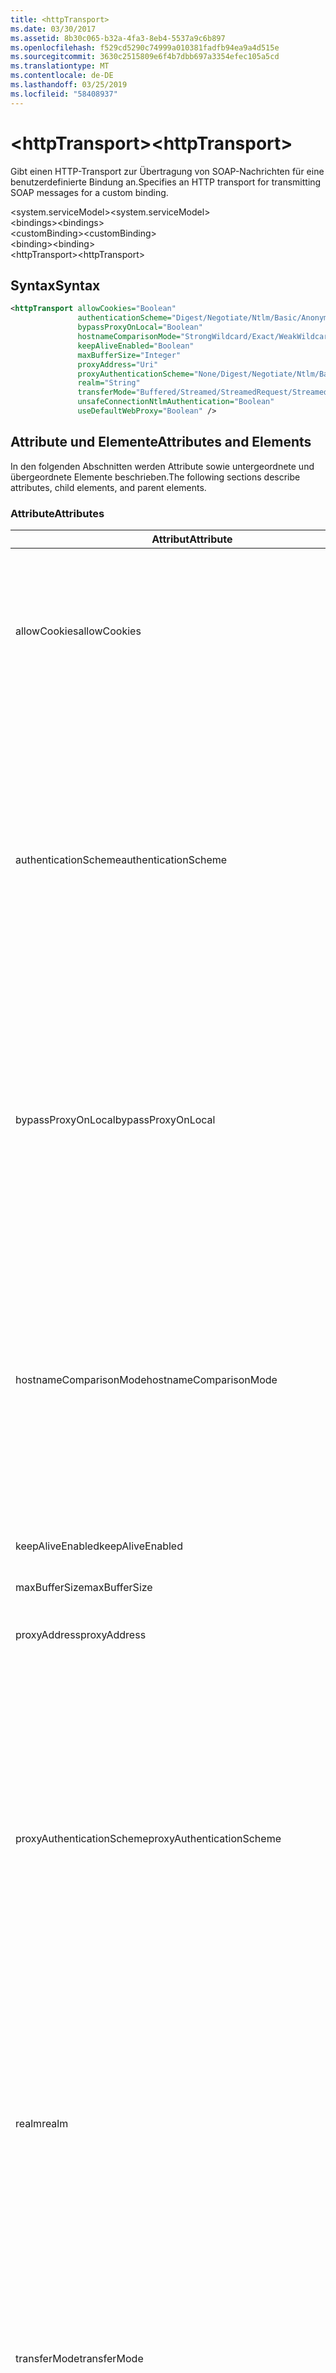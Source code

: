 ```yaml
---
title: <httpTransport>
ms.date: 03/30/2017
ms.assetid: 8b30c065-b32a-4fa3-8eb4-5537a9c6b897
ms.openlocfilehash: f529cd5290c74999a010381fadfb94ea9a4d515e
ms.sourcegitcommit: 3630c2515809e6f4b7dbb697a3354efec105a5cd
ms.translationtype: MT
ms.contentlocale: de-DE
ms.lasthandoff: 03/25/2019
ms.locfileid: "58408937"
---
```

# <a name="httptransport"></a><span data-ttu-id="01aa9-101">\<httpTransport></span><span class="sxs-lookup"><span data-stu-id="01aa9-101">\<httpTransport></span></span>
<span data-ttu-id="01aa9-102">Gibt einen HTTP-Transport zur Übertragung von SOAP-Nachrichten für eine benutzerdefinierte Bindung an.</span><span class="sxs-lookup"><span data-stu-id="01aa9-102">Specifies an HTTP transport for transmitting SOAP messages for a custom binding.</span></span>  
  
 <span data-ttu-id="01aa9-103">\<system.serviceModel></span><span class="sxs-lookup"><span data-stu-id="01aa9-103">\<system.serviceModel></span></span>  
<span data-ttu-id="01aa9-104">\<bindings></span><span class="sxs-lookup"><span data-stu-id="01aa9-104">\<bindings></span></span>  
<span data-ttu-id="01aa9-105">\<customBinding></span><span class="sxs-lookup"><span data-stu-id="01aa9-105">\<customBinding></span></span>  
<span data-ttu-id="01aa9-106">\<binding></span><span class="sxs-lookup"><span data-stu-id="01aa9-106">\<binding></span></span>  
<span data-ttu-id="01aa9-107">\<httpTransport></span><span class="sxs-lookup"><span data-stu-id="01aa9-107">\<httpTransport></span></span>  
  
## <a name="syntax"></a><span data-ttu-id="01aa9-108">Syntax</span><span class="sxs-lookup"><span data-stu-id="01aa9-108">Syntax</span></span>  
  
```xml  
<httpTransport allowCookies="Boolean"
               authenticationScheme="Digest/Negotiate/Ntlm/Basic/Anonymous"
               bypassProxyOnLocal="Boolean"
               hostnameComparisonMode="StrongWildcard/Exact/WeakWildcard"
               keepAliveEnabled="Boolean"
               maxBufferSize="Integer"
               proxyAddress="Uri"
               proxyAuthenticationScheme="None/Digest/Negotiate/Ntlm/Basic/Anonymous"
               realm="String"
               transferMode="Buffered/Streamed/StreamedRequest/StreamedResponse"
               unsafeConnectionNtlmAuthentication="Boolean"
               useDefaultWebProxy="Boolean" />
```  
  
## <a name="attributes-and-elements"></a><span data-ttu-id="01aa9-109">Attribute und Elemente</span><span class="sxs-lookup"><span data-stu-id="01aa9-109">Attributes and Elements</span></span>  
 <span data-ttu-id="01aa9-110">In den folgenden Abschnitten werden Attribute sowie untergeordnete und übergeordnete Elemente beschrieben.</span><span class="sxs-lookup"><span data-stu-id="01aa9-110">The following sections describe attributes, child elements, and parent elements.</span></span>  
  
### <a name="attributes"></a><span data-ttu-id="01aa9-111">Attribute</span><span class="sxs-lookup"><span data-stu-id="01aa9-111">Attributes</span></span>  
  
|<span data-ttu-id="01aa9-112">Attribut</span><span class="sxs-lookup"><span data-stu-id="01aa9-112">Attribute</span></span>|<span data-ttu-id="01aa9-113">Beschreibung</span><span class="sxs-lookup"><span data-stu-id="01aa9-113">Description</span></span>|  
|---------------|-----------------|  
|<span data-ttu-id="01aa9-114">allowCookies</span><span class="sxs-lookup"><span data-stu-id="01aa9-114">allowCookies</span></span>|<span data-ttu-id="01aa9-115">Ein boolescher Wert, der angibt, ob der Client Cookies akzeptiert und bei zukünftigen Anforderungen propagiert.</span><span class="sxs-lookup"><span data-stu-id="01aa9-115">A Boolean value that specifies whether the client accepts cookies and propagates them on future requests.</span></span> <span data-ttu-id="01aa9-116">Die Standardeinstellung ist `false`.</span><span class="sxs-lookup"><span data-stu-id="01aa9-116">The default is `false`.</span></span><br /><br /> <span data-ttu-id="01aa9-117">Sie können dieses Attribut verwenden, wenn Sie mit ASMX-Webdiensten interagieren, die Cookies verwenden.</span><span class="sxs-lookup"><span data-stu-id="01aa9-117">You can use this attribute when you interact with ASMX Web services that use cookies.</span></span> <span data-ttu-id="01aa9-118">Auf diese Weise können Sie sicherstellen, dass die vom Server zurückgegebenen Cookies automatisch bei allen zukünftigen Clientanforderungen für diesen Dienst kopiert werden.</span><span class="sxs-lookup"><span data-stu-id="01aa9-118">In this way, you can be sure that the cookies returned from the server are automatically copied to all future client requests for that service.</span></span>|  
|<span data-ttu-id="01aa9-119">authenticationScheme</span><span class="sxs-lookup"><span data-stu-id="01aa9-119">authenticationScheme</span></span>|<span data-ttu-id="01aa9-120">Gibt das Protokoll an, mit dem Clientanforderungen authentifiziert werden, die von einem HTTP-Listener verarbeitet werden.</span><span class="sxs-lookup"><span data-stu-id="01aa9-120">Specifies the protocol used to authenticate client requests being processed by an HTTP listener.</span></span> <span data-ttu-id="01aa9-121">Folgende Werte sind gültig:</span><span class="sxs-lookup"><span data-stu-id="01aa9-121">Valid values include the following:</span></span><br /><br /> <span data-ttu-id="01aa9-122">-Digest: Gibt die Digestauthentifizierung an.</span><span class="sxs-lookup"><span data-stu-id="01aa9-122">-   Digest: Specifies digest authentication.</span></span><br /><span data-ttu-id="01aa9-123">– Negotiate: Mit dem Client das Authentifizierungsschema handelt.</span><span class="sxs-lookup"><span data-stu-id="01aa9-123">-   Negotiate: Negotiates with the client to determine the authentication scheme.</span></span> <span data-ttu-id="01aa9-124">Wenn sowohl Client als auch Server Kerberos unterstützen, wird dieses Schema verwendet. Andernfalls wird NTLM verwendet.</span><span class="sxs-lookup"><span data-stu-id="01aa9-124">If both client and server support Kerberos, it is used; otherwise, NTLM is used.</span></span><br /><span data-ttu-id="01aa9-125">-Ntlm: Gibt die NTLM-Authentifizierung an.</span><span class="sxs-lookup"><span data-stu-id="01aa9-125">-   Ntlm: Specifies NTLM authentication.</span></span><br /><span data-ttu-id="01aa9-126">-   Basic: Gibt die Standardauthentifizierung an.</span><span class="sxs-lookup"><span data-stu-id="01aa9-126">-   Basic: Specifies basic authentication.</span></span><br /><span data-ttu-id="01aa9-127">– Anonymous: Gibt die anonyme Authentifizierung an.</span><span class="sxs-lookup"><span data-stu-id="01aa9-127">-   Anonymous: Specifies anonymous authentication.</span></span><br /><br /> <span data-ttu-id="01aa9-128">Die Standardeinstellung ist Anonymous.</span><span class="sxs-lookup"><span data-stu-id="01aa9-128">The default is Anonymous.</span></span> <span data-ttu-id="01aa9-129">Dieses Attribut ist vom Typ <xref:System.Net.AuthenticationSchemes>.</span><span class="sxs-lookup"><span data-stu-id="01aa9-129">This attribute is of type <xref:System.Net.AuthenticationSchemes>.</span></span> <span data-ttu-id="01aa9-130">Dieses Attribut kann nur einmal festgelegt werden.</span><span class="sxs-lookup"><span data-stu-id="01aa9-130">This attribute can only be set once.</span></span>|  
|<span data-ttu-id="01aa9-131">bypassProxyOnLocal</span><span class="sxs-lookup"><span data-stu-id="01aa9-131">bypassProxyOnLocal</span></span>|<span data-ttu-id="01aa9-132">Ein boolescher Wert, der angibt, ob der Proxyserver bei lokalen Adressen umgangen werden soll.</span><span class="sxs-lookup"><span data-stu-id="01aa9-132">A Boolean value that indicates whether to bypass the proxy server for local addresses.</span></span> <span data-ttu-id="01aa9-133">Die Standardeinstellung ist `false`.</span><span class="sxs-lookup"><span data-stu-id="01aa9-133">The default is `false`.</span></span><br /><br /> <span data-ttu-id="01aa9-134">Eine lokale Adresse ist eine, die sich im lokalen LAN oder Intranet befindet.</span><span class="sxs-lookup"><span data-stu-id="01aa9-134">A local address is one that is on the local LAN or intranet.</span></span><br /><br /> <span data-ttu-id="01aa9-135">Windows Communication Foundation (WCF) ignoriert immer den Proxy, wenn die Dienstadresse mit beginnt `http://localhost`.</span><span class="sxs-lookup"><span data-stu-id="01aa9-135">Windows Communication Foundation (WCF) always ignores the proxy if the service address begins with `http://localhost`.</span></span><br /><br /> <span data-ttu-id="01aa9-136">Sie sollten den Hostnamen anstatt localhost verwenden, wenn die Clients bei der Kommunikation mit Diensten auf demselben Computer einen Proxy nutzen sollen.</span><span class="sxs-lookup"><span data-stu-id="01aa9-136">You should use the host name rather than localhost if you want clients to go through a proxy when talking to services on the same machine.</span></span>|  
|<span data-ttu-id="01aa9-137">hostnameComparisonMode</span><span class="sxs-lookup"><span data-stu-id="01aa9-137">hostnameComparisonMode</span></span>|<span data-ttu-id="01aa9-138">Gibt den HTTP-Hostnamen-Vergleichsmodus an, der verwendet wird, um URIs zu analysieren.</span><span class="sxs-lookup"><span data-stu-id="01aa9-138">Specifies the HTTP hostname comparison mode used to parse URIs.</span></span> <span data-ttu-id="01aa9-139">Folgende Werte sind gültig:</span><span class="sxs-lookup"><span data-stu-id="01aa9-139">Valid values are,</span></span><br /><br /> <span data-ttu-id="01aa9-140">-StrongWildcard: ("+") entspricht allen möglichen Hostnamen im Kontext der angegebenen Schemas, Anschlusses und relativen URI.</span><span class="sxs-lookup"><span data-stu-id="01aa9-140">-   StrongWildcard: ("+") matches all possible hostnames in the context of the specified scheme, port and relative URI.</span></span><br /><span data-ttu-id="01aa9-141">-Genauer: keine Platzhalter</span><span class="sxs-lookup"><span data-stu-id="01aa9-141">-   Exact: no wildcards</span></span><br /><span data-ttu-id="01aa9-142">-WeakWildcard: ("\*") entspricht allen möglichen Hostnamen im Kontext des angegebenen Schemas, Anschlusses und URIS, die nicht explizit zugeordnet wurde oder durch den StrongWildcard-Mechanismus.</span><span class="sxs-lookup"><span data-stu-id="01aa9-142">-   WeakWildcard: ("\*") matches all possible hostname in the context of the specified scheme, port and relative UIR that have not been matched explicitly or through the strong wildcard mechanism.</span></span><br /><br /> <span data-ttu-id="01aa9-143">Dieses Attribut ist vom Typ <xref:System.ServiceModel.HostNameComparisonMode>.</span><span class="sxs-lookup"><span data-stu-id="01aa9-143">This attribute is of type <xref:System.ServiceModel.HostNameComparisonMode>.</span></span> <span data-ttu-id="01aa9-144">Die Standardeinstellung ist <xref:System.ServiceModel.HostNameComparisonMode.StrongWildcard>.</span><span class="sxs-lookup"><span data-stu-id="01aa9-144">The default is <xref:System.ServiceModel.HostNameComparisonMode.StrongWildcard>.</span></span>|  
|<span data-ttu-id="01aa9-145">keepAliveEnabled</span><span class="sxs-lookup"><span data-stu-id="01aa9-145">keepAliveEnabled</span></span>|<span data-ttu-id="01aa9-146">Ein boolescher Wert, der angibt, ob eine permanente Verbindung mit der Internetressource hergestellt werden soll.</span><span class="sxs-lookup"><span data-stu-id="01aa9-146">A Boolean value that specifies whether to make a persistent connection to the internet resource.</span></span>|  
|<span data-ttu-id="01aa9-147">maxBufferSize</span><span class="sxs-lookup"><span data-stu-id="01aa9-147">maxBufferSize</span></span>|<span data-ttu-id="01aa9-148">Eine positive ganze Zahl, die die maximale Puffergröße angibt.</span><span class="sxs-lookup"><span data-stu-id="01aa9-148">A positive integer that specifies the maximum size of the buffer.</span></span> <span data-ttu-id="01aa9-149">Der Standardwert ist 524288.</span><span class="sxs-lookup"><span data-stu-id="01aa9-149">The default is 524288</span></span>|  
|<span data-ttu-id="01aa9-150">proxyAddress</span><span class="sxs-lookup"><span data-stu-id="01aa9-150">proxyAddress</span></span>|<span data-ttu-id="01aa9-151">Ein URI, der die Adresse des HTTP-Proxys angibt.</span><span class="sxs-lookup"><span data-stu-id="01aa9-151">A URI that specifies the address of the HTTP proxy.</span></span> <span data-ttu-id="01aa9-152">Wenn `useSystemWebProxy``true` ist, muss diese Einstellung `null` lauten.</span><span class="sxs-lookup"><span data-stu-id="01aa9-152">If `useSystemWebProxy` is `true`, this setting must be `null`.</span></span> <span data-ttu-id="01aa9-153">Die Standardeinstellung ist `null`.</span><span class="sxs-lookup"><span data-stu-id="01aa9-153">The default is `null`.</span></span>|  
|<span data-ttu-id="01aa9-154">proxyAuthenticationScheme</span><span class="sxs-lookup"><span data-stu-id="01aa9-154">proxyAuthenticationScheme</span></span>|<span data-ttu-id="01aa9-155">Gibt das Protokoll an, mit dem Clientanforderungen authentifiziert werden, die von einem HTTP-Proxy verarbeitet werden.</span><span class="sxs-lookup"><span data-stu-id="01aa9-155">Specifies the protocol used for authenticating client requests being processed by an HTTP proxy.</span></span> <span data-ttu-id="01aa9-156">Folgende Werte sind gültig:</span><span class="sxs-lookup"><span data-stu-id="01aa9-156">Valid values include the following:</span></span><br /><br /> <span data-ttu-id="01aa9-157">– None: Es wird keine Authentifizierung ausgeführt.</span><span class="sxs-lookup"><span data-stu-id="01aa9-157">-   None: No authentication is performed.</span></span><br /><span data-ttu-id="01aa9-158">-Digest: Gibt die Digestauthentifizierung an.</span><span class="sxs-lookup"><span data-stu-id="01aa9-158">-   Digest: Specifies digest authentication.</span></span><br /><span data-ttu-id="01aa9-159">– Negotiate: Mit dem Client das Authentifizierungsschema handelt.</span><span class="sxs-lookup"><span data-stu-id="01aa9-159">-   Negotiate: Negotiates with the client to determine the authentication scheme.</span></span> <span data-ttu-id="01aa9-160">Wenn sowohl Client als auch Server Kerberos unterstützen, wird dieses Schema verwendet. Andernfalls wird NTLM verwendet.</span><span class="sxs-lookup"><span data-stu-id="01aa9-160">If both client and server support Kerberos, it is used; otherwise, NTLM is used.</span></span><br /><span data-ttu-id="01aa9-161">-Ntlm: Gibt die NTLM-Authentifizierung an.</span><span class="sxs-lookup"><span data-stu-id="01aa9-161">-   Ntlm: Specifies NTLM authentication.</span></span><br /><span data-ttu-id="01aa9-162">-   Basic: Gibt die Standardauthentifizierung an.</span><span class="sxs-lookup"><span data-stu-id="01aa9-162">-   Basic: Specifies basic authentication.</span></span><br /><span data-ttu-id="01aa9-163">– Anonymous: Gibt die anonyme Authentifizierung an.</span><span class="sxs-lookup"><span data-stu-id="01aa9-163">-   Anonymous: Specifies anonymous authentication.</span></span><br /><br /> <span data-ttu-id="01aa9-164">Die Standardeinstellung ist Anonymous.</span><span class="sxs-lookup"><span data-stu-id="01aa9-164">The default is Anonymous.</span></span> <span data-ttu-id="01aa9-165">Dieses Attribut ist vom Typ <xref:System.Net.AuthenticationSchemes>.</span><span class="sxs-lookup"><span data-stu-id="01aa9-165">This attribute is of type <xref:System.Net.AuthenticationSchemes>.</span></span> <span data-ttu-id="01aa9-166">Beachten Sie, dass <xref:System.Net.AuthenticationSchemes.IntegratedWindowsAuthentication?displayProperty=nameWithType> wird nicht unterstützt.</span><span class="sxs-lookup"><span data-stu-id="01aa9-166">Note that <xref:System.Net.AuthenticationSchemes.IntegratedWindowsAuthentication?displayProperty=nameWithType> is not supported.</span></span>|  
|<span data-ttu-id="01aa9-167">realm</span><span class="sxs-lookup"><span data-stu-id="01aa9-167">realm</span></span>|<span data-ttu-id="01aa9-168">Eine Zeichenfolge, die den auf dem Proxy/Server zu verwendenden Bereich angibt.</span><span class="sxs-lookup"><span data-stu-id="01aa9-168">A string that specifies the realm to use on the proxy/server.</span></span> <span data-ttu-id="01aa9-169">Der Standardwert ist eine leere Zeichenfolge.</span><span class="sxs-lookup"><span data-stu-id="01aa9-169">The default is an empty string.</span></span><br /><br /> <span data-ttu-id="01aa9-170">Server verwenden Bereiche, um geschützte Ressourcen zu partitionieren.</span><span class="sxs-lookup"><span data-stu-id="01aa9-170">Servers use realms to partition protected resources.</span></span> <span data-ttu-id="01aa9-171">Jede Partition kann ihr eigenes Authentifizierungsschema und/oder ihre eigene Autorisierungsdatenbank aufweisen.</span><span class="sxs-lookup"><span data-stu-id="01aa9-171">Each partition can have its own authentication scheme and/or authorization database.</span></span> <span data-ttu-id="01aa9-172">Bereiche werden nur für die Standard- und Hashwertauthentifizierung verwendet.</span><span class="sxs-lookup"><span data-stu-id="01aa9-172">Realms are used only for basic and digest authentication.</span></span> <span data-ttu-id="01aa9-173">Nach der erfolgreichen Authentifizierung eines Clients ist die Authentifizierung für alle Ressourcen in einem bestimmten Bereich gültig.</span><span class="sxs-lookup"><span data-stu-id="01aa9-173">After a client successfully authenticates, the authentication is valid for all resources in a given realm.</span></span> <span data-ttu-id="01aa9-174">Eine ausführliche Beschreibung der Bereiche finden Sie unter RFC 2617 unter der [IETF-Website](https://www.ietf.org).</span><span class="sxs-lookup"><span data-stu-id="01aa9-174">For a detailed description of realms, see RFC 2617 at the [IETF website](https://www.ietf.org).</span></span>|  
|<span data-ttu-id="01aa9-175">transferMode</span><span class="sxs-lookup"><span data-stu-id="01aa9-175">transferMode</span></span>|<span data-ttu-id="01aa9-176">Gibt an, ob Nachrichten bei einer Anforderung oder Antwort gepuffert oder per Stream übertragen werden.</span><span class="sxs-lookup"><span data-stu-id="01aa9-176">Specifies whether messages are buffered or streamed or a request or response.</span></span> <span data-ttu-id="01aa9-177">Folgende Werte sind gültig:</span><span class="sxs-lookup"><span data-stu-id="01aa9-177">Valid values include the following:</span></span><br /><br /> <span data-ttu-id="01aa9-178">-Buffered: Die Anforderungs- und Antwortnachrichten werden gepuffert.</span><span class="sxs-lookup"><span data-stu-id="01aa9-178">-   Buffered: The request and response messages are buffered.</span></span><br /><span data-ttu-id="01aa9-179">-Streaming: Die Anforderungs- und Antwortnachrichten werden per Stream übertragen.</span><span class="sxs-lookup"><span data-stu-id="01aa9-179">-   Streamed: The request and response messages are streamed.</span></span><br /><span data-ttu-id="01aa9-180">-StreamedRequest: Die Anforderungsnachricht wird per Stream übertragen, und die Antwortnachricht wird gepuffert.</span><span class="sxs-lookup"><span data-stu-id="01aa9-180">-   StreamedRequest: The request message is streamed and the response message is buffered.</span></span><br /><span data-ttu-id="01aa9-181">-StreamedResponse: Die Anforderungsnachricht wird gepuffert, und die Antwortnachricht wird per Stream übertragen.</span><span class="sxs-lookup"><span data-stu-id="01aa9-181">-   StreamedResponse: The request message is buffered and the response message is streamed.</span></span><br /><br /> <span data-ttu-id="01aa9-182">Der Standardwert ist Buffered.</span><span class="sxs-lookup"><span data-stu-id="01aa9-182">The default is Buffered.</span></span> <span data-ttu-id="01aa9-183">Dieses Attribut ist vom Typ <xref:System.ServiceModel.TransferMode>.</span><span class="sxs-lookup"><span data-stu-id="01aa9-183">This attribute is of type <xref:System.ServiceModel.TransferMode> .</span></span>|  
|<span data-ttu-id="01aa9-184">unsafeConnectionNtlmAuthentication</span><span class="sxs-lookup"><span data-stu-id="01aa9-184">unsafeConnectionNtlmAuthentication</span></span>|<span data-ttu-id="01aa9-185">Ein boolescher Wert, der angibt, ob die Freigabe nicht sicherer Verbindungen auf dem Server aktiviert ist.</span><span class="sxs-lookup"><span data-stu-id="01aa9-185">A Boolean value that specifies whether Unsafe Connection Sharing is enabled on the server.</span></span> <span data-ttu-id="01aa9-186">Die Standardeinstellung ist `false`.</span><span class="sxs-lookup"><span data-stu-id="01aa9-186">The default is `false`.</span></span> <span data-ttu-id="01aa9-187">Wenn aktiviert, wird NTLM-Authentifizierung einmal auf jeder TCP-Verbindung ausgeführt.</span><span class="sxs-lookup"><span data-stu-id="01aa9-187">If enabled, NTLM authentication is performed once on each TCP connection.</span></span>|  
|<span data-ttu-id="01aa9-188">useDefaultWebProxy</span><span class="sxs-lookup"><span data-stu-id="01aa9-188">useDefaultWebProxy</span></span>|<span data-ttu-id="01aa9-189">Ein boolescher Wert, der angibt, ob die Proxyeinstellungen auf dem Computer anstatt der benutzerspezifischen Einstellungen verwendet werden sollen.</span><span class="sxs-lookup"><span data-stu-id="01aa9-189">A Boolean value that specifies whether the machine-wide proxy settings are used rather than the user specific settings.</span></span> <span data-ttu-id="01aa9-190">Die Standardeinstellung ist `true`.</span><span class="sxs-lookup"><span data-stu-id="01aa9-190">The default is `true`.</span></span>|  
  
### <a name="child-elements"></a><span data-ttu-id="01aa9-191">Untergeordnete Elemente</span><span class="sxs-lookup"><span data-stu-id="01aa9-191">Child Elements</span></span>  
 <span data-ttu-id="01aa9-192">Keiner</span><span class="sxs-lookup"><span data-stu-id="01aa9-192">None</span></span>  
  
### <a name="parent-elements"></a><span data-ttu-id="01aa9-193">Übergeordnete Elemente</span><span class="sxs-lookup"><span data-stu-id="01aa9-193">Parent Elements</span></span>  
  
|<span data-ttu-id="01aa9-194">Element</span><span class="sxs-lookup"><span data-stu-id="01aa9-194">Element</span></span>|<span data-ttu-id="01aa9-195">Beschreibung</span><span class="sxs-lookup"><span data-stu-id="01aa9-195">Description</span></span>|  
|-------------|-----------------|  
|[<span data-ttu-id="01aa9-196">\<binding></span><span class="sxs-lookup"><span data-stu-id="01aa9-196">\<binding></span></span>](../../../../../docs/framework/misc/binding.md)|<span data-ttu-id="01aa9-197">Definiert alle Bindungsmöglichkeiten der benutzerdefinierten Bindung.</span><span class="sxs-lookup"><span data-stu-id="01aa9-197">Defines all binding capabilities of the custom binding.</span></span>|  
  
## <a name="remarks"></a><span data-ttu-id="01aa9-198">Hinweise</span><span class="sxs-lookup"><span data-stu-id="01aa9-198">Remarks</span></span>  
 <span data-ttu-id="01aa9-199">Das `httpTransport`-Element stellt den Startpunkt für das Erstellen einer benutzerdefinierten Bindung dar, die das HTTP-Transportprotokoll implementiert.</span><span class="sxs-lookup"><span data-stu-id="01aa9-199">The `httpTransport` element is the starting point for creating a custom binding that implements the HTTP transport protocol.</span></span> <span data-ttu-id="01aa9-200">HTTP stellt die primäre Übertragungsweise für den Datenaustausch dar.</span><span class="sxs-lookup"><span data-stu-id="01aa9-200">HTTP is the primary transport used for interoperability purposes.</span></span> <span data-ttu-id="01aa9-201">Dieser Transport wird von der Windows Communication Foundation (WCF) um sicherzustellen, dass Interoperabilität mit anderen nicht - WCF-Dienste unterstützt.</span><span class="sxs-lookup"><span data-stu-id="01aa9-201">This transport is supported by the Windows Communication Foundation (WCF) to ensure interoperability with other non-WCF Web services stacks.</span></span>  
  
## <a name="see-also"></a><span data-ttu-id="01aa9-202">Siehe auch</span><span class="sxs-lookup"><span data-stu-id="01aa9-202">See also</span></span>
- <xref:System.ServiceModel.Configuration.HttpTransportElement>
- <xref:System.ServiceModel.Channels.HttpTransportBindingElement>
- <xref:System.ServiceModel.Channels.TransportBindingElement>
- <xref:System.ServiceModel.Channels.CustomBinding>
- [<span data-ttu-id="01aa9-203">Transportprotokolle</span><span class="sxs-lookup"><span data-stu-id="01aa9-203">Transports</span></span>](../../../../../docs/framework/wcf/feature-details/transports.md)
- [<span data-ttu-id="01aa9-204">Auswählen eines Transports</span><span class="sxs-lookup"><span data-stu-id="01aa9-204">Choosing a Transport</span></span>](../../../../../docs/framework/wcf/feature-details/choosing-a-transport.md)
- [<span data-ttu-id="01aa9-205">Bindungen</span><span class="sxs-lookup"><span data-stu-id="01aa9-205">Bindings</span></span>](../../../../../docs/framework/wcf/bindings.md)
- [<span data-ttu-id="01aa9-206">Erweitern von Bindungen</span><span class="sxs-lookup"><span data-stu-id="01aa9-206">Extending Bindings</span></span>](../../../../../docs/framework/wcf/extending/extending-bindings.md)
- [<span data-ttu-id="01aa9-207">Benutzerdefinierte Bindungen</span><span class="sxs-lookup"><span data-stu-id="01aa9-207">Custom Bindings</span></span>](../../../../../docs/framework/wcf/extending/custom-bindings.md)
- [<span data-ttu-id="01aa9-208">\<customBinding></span><span class="sxs-lookup"><span data-stu-id="01aa9-208">\<customBinding></span></span>](../../../../../docs/framework/configure-apps/file-schema/wcf/custombinding.md)
